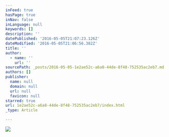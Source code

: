 ```yaml
---
inFeed: true
hasPage: true
inNav: false
inLanguage: null
keywords: []
description: ''
datePublished: '2016-05-05T21:07:23.126Z'
dateModified: '2016-05-05T21:06:56.382Z'
title: ''
author:
  - name: ''
    url: ''
sourcePath: _posts/2016-05-05-1e2ae52c-a6a8-44de-8f48-752535ac2eb7.md
authors: []
publisher:
  name: null
  domain: null
  url: null
  favicon: null
starred: true
url: 1e2ae52c-a6a8-44de-8f48-752535ac2eb7/index.html
_type: Article

---
```

![](https://s3-us-west-2.amazonaws.com/the-grid-img/p/4fad6180a4df618ca0ba30f454d2d5a418d1423f.png)